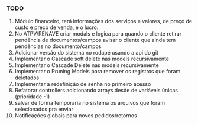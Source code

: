 [//]: # (TODO)

### TODO

1. Módulo financeiro, terá informações dos serviços e valores, de preço de custo e preço de venda, e o lucro.
2. No ATPV/RENAVE criar modals e logica para quando o cliente retirar pendência de documentos/campos avisar o cliente
   que ainda tem pendências no documento/campos
3. Adicionar versão do sistema no rodapé usando a api do git
4. Implementar o Cascade soft delete nas models recursivamente
5. Implementar o Cascade Delete nas models recursivamente
6. Implementar o Pruning Models para remover os registros que foram deletados
7. Implementar a redefinição de senha no primeiro acesso
8. Refatorar controllers adicionando arrays desde de variáveis únicas (prioridade -1)
9. salvar de forma temporaria no sistema os arquivos que foram selecionados pra enviar
10. Notificações globais para novos pedidos/retornos

